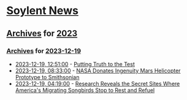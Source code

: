 # [Soylent News](../../../README.md)

## [Archives](../../index.md) for [2023](../index.md)

### [Archives](../../index.md) for [2023-12-19](index.md)

* [2023-12-19, 12:51:00](https://soylentnews.org/article.pl?sid=23/12/17/2314256&from=rss) - [Putting Truth to the Test](https://soylentnews.org/article.pl?sid=23/12/17/2314256&from=rss)
* [2023-12-19, 08:33:00](https://soylentnews.org/article.pl?sid=23/12/17/232250&from=rss) - [NASA Donates Ingenuity Mars Helicopter Prototype to Smithsonian](https://soylentnews.org/article.pl?sid=23/12/17/232250&from=rss)
* [2023-12-19, 04:19:00](https://soylentnews.org/article.pl?sid=23/12/17/067214&from=rss) - [Research Reveals the Secret Sites Where America's Migrating Songbirds Stop to Rest and Refuel](https://soylentnews.org/article.pl?sid=23/12/17/067214&from=rss)
